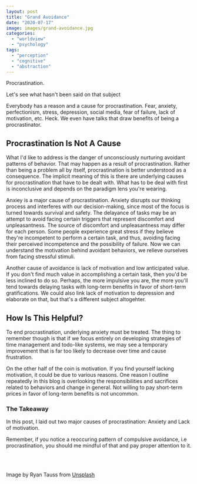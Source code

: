 ```yaml
---
layout: post
title: "Grand Avoidance"
date: "2020-07-17"
image: images/grand-avoidance.jpg
categories: 
  - "worldview"
  - "psychology"
tags:
  - "perception"
  - "cognitive"
  - "abstraction"
---
```


Procrastination.

Let's see what hasn't been said on that subject

Everybody has a reason and a cause for procrastination.
Fear, anxiety, perfectionism, stress, depression, social media, fear of failure, lack of motivation, etc. 
Heck. We even have talks that draw benefits of being a procrastinator.

## Procrastination Is Not A Cause
What I'd like to address is the danger of unconsciously nurturing avoidant patterns of behavior. That may happen as a result of procrastination. Rather than being a problem all by itself, procrastination is better understood as a consequence. The implicit meaning of this is there are underlying causes for procrastination that have to be dealt with. What has to be deal with first is inconclusive and depends on the paradigm lens you're wearing.

Anxiey is a major cause of procrastination. Anxiety disrupts our thinking process and interferes with our decision-making, since most of the focus is turned towards survival and safety. The delayance of tasks may be an attempt to avoid facing certain triggers that represent discomfort and unpleasantness. The source of discomfort and unpleasantness may differ for each person. Some people experience great stress if they believe they're incompetent to perform a certain task, and thus, avoiding facing their perceived incompetence and the possibility of failure. Now we can understand the motivation behind avoidant behaviors, we relieve ourselves from facing stressful stimuli.

Another cause of avoidance is lack of motivation and low anticipated value. If you don't find much value in accomplishing a certain task, then you'd be less inclined to do so. Perhaps, the more impulsive you are, the more you'll tend towards delaying tasks with long-term benefits in favor of short-term gratifications. We could also link lack of motivation to depression and elaborate on that, but that's a different subject altogehter.

## How Is This Helpful?
To end procrastination, underlying anxiety must be treated. The thing to remember though is that if we focus entirely on developing strategies of time management and todo-like systems, we may see a temporary improvement that is far too likely to decrease over time and cause frustration.

On the other half of the coin is motivation. If you find yourself lacking motivation, it could be due to various reasons. One reason I outline repeatedly in this blog is overlooking the responsibilities and sacrifices related to behaviors and change in general. Not willing to pay short-term prices in favor of long-term benefits is not uncommon.

### The Takeaway
In this post, I laid out two major causes of procrastination: Anxiety and Lack of motivation.

Remember, if you notice a reoccuring pattern of compulsive avoidance, i.e procrastination, you should me mindful of that and pay proper attention to it.

<br />
<br />

Image by Ryan Tauss from [Unsplash](https://unsplash.com/photos/jVwb9LjxJ08)
